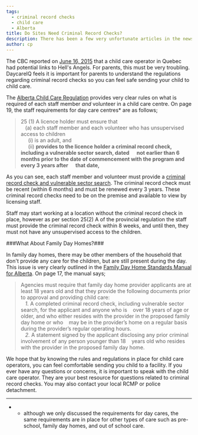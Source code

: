 ```yaml
---
tags:
  - criminal record checks
  - child care
  - Alberta
title: Do Sites Need Criminal Record Checks?
description: There has been a few very unfortunate articles in the news lately.  We feel it is important that parents know the rules regarding criminal record checks for child care operators.
author: cp
---
```

The CBC reported on [June 16, 2015](http://www.cbc.ca/news/canada/montreal/owner-of-publicly-subsidized-quebec-daycares-has-close-ties-to-criminals-1.3115694) that a child care operator in Quebec had potential links to Hell's Angels.  For parents, this must be very troubling.  DaycareIQ feels it is important for parents to understand the regulations regarding criminal record checks so you can feel safe sending your child to child care.

The [Alberta Child Care Regulation](http://www.qp.alberta.ca/documents/Regs/2008_143.pdf) provides very clear rules on what is required of each staff member *and* volunteer in a child care centre.  On page 19, the staff requirements for day care centres* are as follows;

>25 (1) A licence holder must ensure that  
 &nbsp;&nbsp;&nbsp;(a) each staff member and each volunteer who has unsupervised access to children  
 &nbsp;&nbsp;&nbsp;&nbsp;&nbsp;(i) is an adult, and  
 &nbsp;&nbsp;&nbsp;&nbsp;&nbsp;(ii) **provides to the licence holder a criminal record check, including a vulnerable sector search, dated &nbsp;&nbsp;&nbsp;&nbsp;&nbsp;not earlier than 6 months prior to the date of commencement with the program and every 3 years after &nbsp;&nbsp;&nbsp;&nbsp;&nbsp;that date,**
 
 As you can see, each staff member and volunteer must provide a [criminal record check and vulnerable sector search](http://www.rcmp-grc.gc.ca/cr-cj/index-eng.htm).  The criminal record check must be recent (within 6 months) and must be renewed every 3 years.  These criminal record checks need to be on the premise and available to view by licensing staff.
 
Staff may start working at a location without the criminal record check in place, however as per section 25(2) A of the provincial regulation the staff must provide the criminal record check within 8 weeks, and until then, they must not have any unsupervised access to the children.

###What About Family Day Homes?###

In family day homes, there may be other members of the household that don't provide any care for the children, but are still present during the day.  This issue is very clearly outlined in the [Family Day Home Standards Manual for Alberta](http://humanservices.alberta.ca/documents/family-day-home-standards-manual.pdf).  On page 17, the manual says;

>Agencies must require that family day home provider applicants are at least 18 years old and that they provide the following documents prior to approval and providing child care:  
&nbsp;&nbsp;&nbsp;*1.* A completed criminal record check, including vulnerable sector search, for the applicant and anyone who is &nbsp;&nbsp;&nbsp;over 18 years of age or older, and who either resides with the provider in the proposed family day home or who &nbsp;&nbsp;&nbsp;may be in the provider’s home on a regular basis during the provider’s regular operating hours.  
&nbsp;&nbsp;&nbsp;*2.* A statement signed by the applicant disclosing any prior criminal involvement of any person younger than 18 &nbsp;&nbsp;&nbsp;years old who resides with the provider in the proposed family day home.  

We hope that by knowing the rules and regulations in place for child care operators, you can feel comfortable sending you child to a facility.  If you ever have any questions or concerns, it is important to speak with the child care operator.  They are your best resource for questions related to criminal record checks.  You may also contact your local RCMP or police detachment. 
 
 ---------------
 * - although we only discussed the requirements for day cares, the same requirements are in place for other types of care such as pre-school, family day homes, and out of school care.
